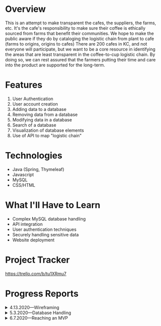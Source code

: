 


# Overview
This is an attempt to make transparent the cafes, the suppliers, the farms, etc. It's the cafe's responsibility to make sure their coffee is ethically sourced from farms that benefit their communities. We hope to make the public aware if they do by cataloging the logistic chain from plant to cafe (farms to origins, origins to cafes) There are 200 cafes in KC, and not everyone will participate, but we want to be a core resource in identifying the areas that are least transparent in the coffee-to-cup logistic chain. By doing so, we can rest assured that the farmers putting their time and care into the product are supported for the long-term.

# Features

 1. User Authentication
 2. User account creation
 3. Adding data to a database
 4. Removing data from a database
 5. Modifying data in a database
 6. Search of a database
 7. Visualization of database elements
 8. Use of API to map "logistic chain"

# Technologies

 - Java (Spring, Thymeleaf)
 - Javascript
 - MySQL
 - CSS/HTML

# What I'll Have to Learn

 - Complex MySQL database handling
 - API integration
 - User authentication techniques
 - Securely handling sensitive data
 - Website deployment

# Project Tracker
https://trello.com/b/tu1XRmu7



# Progress Reports

<details>
 <summary>4.13.2020—Wireframing</summary>
 
> After a short hiatus, I'm returning to this project with a fresh mind and intentions of broadening scope. Today, we're tackling wireframing. The original design for the UX seemed clunky, outdated, and difficult to optimize for mobile: 
> 
> <img src="https://github.com/kaleblucas/kc-coffee/blob/master/wireframes/alternates/bubble_list_wireframe.png?raw=true" width="600">
>
> The second idea featured more intuitive and scalable navigation techniques, but we weren't quite there...
> 
> <img src="https://github.com/kaleblucas/kc-coffee/blob/master/wireframes/alternates/flat_list_ui_wireframe.png?raw=true" width="600">
> 
> These concepts relied too heavily on a widescreen format, and weren't designed with common user experience in mind. They focused on navigation to direct you to the content rather than present it upfront. This could lead to quick user fatigue or disinterest in the website entirely. After conversations with my "in-house designer" and some glances at popular websites, we modified the format.
> 
> Landing Page:
>
><img src="https://github.com/kaleblucas/kc-coffee/blob/master/wireframes/KC-COFFEE-WIREFRAME-1-1.png?raw=true" width="400">
> 
>Cafe Page:
>
> <img src="https://github.com/kaleblucas/kc-coffee/blob/master/wireframes/KC-COFFEE-WIREFRAME-1-2.png?raw=true" width="400">
> 
> 
>Cafe-specific Coffee Page:
>
> <img src="https://github.com/kaleblucas/kc-coffee/blob/master/wireframes/KC-COFFEE-WIREFRAME-1-3.png?raw=true" width="400">
>
>Alas, an experience that's easier to navigate and clearer to the user. We may pull design elements from previous ideas, but implement them in such a way that their usage is more intuitive and remains aware of  usage trends.
>
> \> (end 4.13.2020)
</details>

<details>
 <summary>5.3.2020—Database Handling</summary>
 
>Over this sprint, we added two model classes: Coffee and Farm. This is sketch of how these classes are intended to interact with the whole:
>
> <img src="https://github.com/kaleblucas/kc-coffee/blob/master/md_images/5.3.20_sketch1.png?raw=true" width="400">
>
>This will allow us to have more specific and robust data, building greater relationships and should set us up for a more refined experience in the end.
>
>Below is some rough implementation of forms to show proof-of-concept toward the ability to add these entries to the database via the web-UI.
>
> <img src="https://github.com/kaleblucas/kc-coffee/blob/master/md_images/5.3.20_forms.PNG?raw=true" width="400">
>
>
>Lastly, here's a clip of what our Coffee data looks like in the database:
>
> <img src="https://github.com/kaleblucas/kc-coffee/blob/master/md_images/5.3.20_mysql.PNG?raw=true" width="400">
>
>
> \> (end 5.3.2020)
 </details>
 
<details>
 <summary>6.7.2020—Reaching an MVP</summary>
 
>My documentation skills have lacked over the last several weeks, but we've developed a minimum viable product for this application. The original MVC set-up was flawed in its original conception. We've tabled the idea of introducing 'farms' as it will be more difficult to source that information. The focus we have now is on cafes, their available coffee origins, and describing the origin.
>
>There are still many features to implement, but this is just the beginning!
>
>See the photo-dump below to understand the features currently developed and where the design led us. Right click & open the image in a new tab to see it in full scale.
>
> ___
> 
>Main-page: Shows list of cafes. The color behind the cafe name is randomly chosen based on a color pallet array. 
>
> <img src="https://github.com/kaleblucas/kc-coffee/blob/master/md_images/6.7.20_cafe-1.png?raw=true" width="600">
>
> <img src="https://github.com/kaleblucas/kc-coffee/blob/master/md_images/6.7.20_cafe-2.png?raw=true" width="600">
>
>___
>Cafe Page: Includes unique map showing location of cafe, a short bio, and a list of the available coffees.
>
> <img src="https://github.com/kaleblucas/kc-coffee/blob/master/md_images/6.7.20_cafe-page.png?raw=true" width="600">
>
> ___
>Search: Non-case sensitive search returns results based on the name of the cafe.
>
> <img src="https://github.com/kaleblucas/kc-coffee/blob/master/md_images/6.7.20_search.png?raw=true" width="600">
>
>___
>Edit Page: Allows you to select a cafe to edit or add a new entry.
>
> <img src="https://github.com/kaleblucas/kc-coffee/blob/master/md_images/6.7.20_edit.png?raw=true" width="600">
>
>___
>Edit Cafe: Modify values and checkbox-select available coffees from a defined list of coffees stored in the database.
>
> <img src="https://github.com/kaleblucas/kc-coffee/blob/master/md_images/6.7.20_cafe-edit.png?raw=true" width="600">
>
>___
>Delete Cafe: Ability to remove entry entirely from the database with warning prompt.
>
> <img src="https://github.com/kaleblucas/kc-coffee/blob/master/md_images/6.7.20_delete.png?raw=true" width="600">
>
>___
>Add Cafe: Define the cafe here and add it to the database.
>
> <img src="https://github.com/kaleblucas/kc-coffee/blob/master/md_images/6.7.20_cafe-add.png?raw=true" width="600">
> (end 6.7.2020)
 </details>
